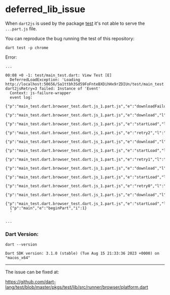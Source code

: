 # deferred_lib_issue

When `dart2js` is used by the package [test][pkg_test_github] it's not
able to serve the `...part.js` file.

You can reproduce the bug running the test of this repository:
```shell
dart test -p chrome
```

Error:
```text
...

00:08 +0 -1: test/main_test.dart: View Test [E]                                                                                                                                                       
  DeferredLoadException: 'Loading http://localhost:50656/Sa1ttbh3Sd59FoFnteBXDihHx9rZDIUn/test/main_test.dart.browser_test.dart.js_1.part.js?dart2jsRetry=3 failed: Instance of 'Event'
  Context: js-failure-wrapper
  event log:
  {"p":"main_test.dart.browser_test.dart.js_1.part.js","e":"downloadFailure","l":"view_deferred","s":"http://localhost:50656/Sa1ttbh3Sd59FoFnteBXDihHx9rZDIUn/test/main_test.dart.browser_test.dart.js","i":13}
  {"p":"main_test.dart.browser_test.dart.js_1.part.js","e":"download","l":"view_deferred","i":12}
  {"p":"main_test.dart.browser_test.dart.js_1.part.js","e":"startLoad","l":"view_deferred","i":11}
  {"p":"main_test.dart.browser_test.dart.js_1.part.js","e":"retry2","l":"view_deferred","i":10}
  {"p":"main_test.dart.browser_test.dart.js_1.part.js","e":"download","l":"view_deferred","i":9}
  {"p":"main_test.dart.browser_test.dart.js_1.part.js","e":"startLoad","l":"view_deferred","i":8}
  {"p":"main_test.dart.browser_test.dart.js_1.part.js","e":"retry1","l":"view_deferred","i":7}
  {"p":"main_test.dart.browser_test.dart.js_1.part.js","e":"download","l":"view_deferred","i":6}
  {"p":"main_test.dart.browser_test.dart.js_1.part.js","e":"startLoad","l":"view_deferred","i":5}
  {"p":"main_test.dart.browser_test.dart.js_1.part.js","e":"retry0","l":"view_deferred","i":4}
  {"p":"main_test.dart.browser_test.dart.js_1.part.js","e":"download","l":"view_deferred","i":3}
  {"p":"main_test.dart.browser_test.dart.js_1.part.js","e":"startLoad","l":"view_deferred","i":2}
  {"p":"main","e":"beginPart","i":1}
  '

...
```

### Dart Version:
```shell
dart --version
```

```text
Dart SDK version: 3.1.0 (stable) (Tue Aug 15 21:33:36 2023 +0000) on "macos_x64"
```

------

The issue can be fixed at:

https://github.com/dart-lang/test/blob/master/pkgs/test/lib/src/runner/browser/platform.dart

[pkg_test_github]: https://github.com/dart-lang/test/blob/master/pkgs/test
